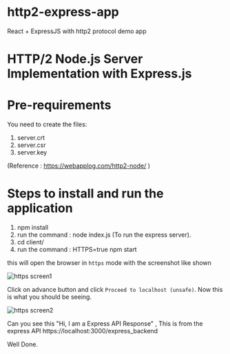 # http2-express-app
React + ExpressJS with http2 protocol demo app


# HTTP/2 Node.js Server Implementation with Express.js

# Pre-requirements

You need to create the files:
1. server.crt
2. server.csr
3. server.key

(Reference : https://webapplog.com/http2-node/ ) 

# Steps to install and run the application
1. npm install 
2. run the command : node index.js (To run the express server).
3. cd client/
4. run the command : HTTPS=true npm start

this will open the browser in `https` mode with the screenshot like shown


![https screen1](https://raw.githubusercontent.com/ravi-mone/http2-express-app/master/https.png=250x250)

Click on advance button and click `Proceed to localhost (unsafe)`.
Now this is what you should be seeing.



![https screen2](https://raw.githubusercontent.com/ravi-mone/http2-express-app/master/http2.png=250x250)

Can you see this "Hi, I am a Express API Response" , This is from the express API https://localhost:3000/express_backend

Well Done.










